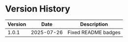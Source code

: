 # Version History

| Version | Date       | Description                     |
|---------|------------|---------------------------------|
| 1.0.1   | 2025-07-26 | Fixed README badges             |

